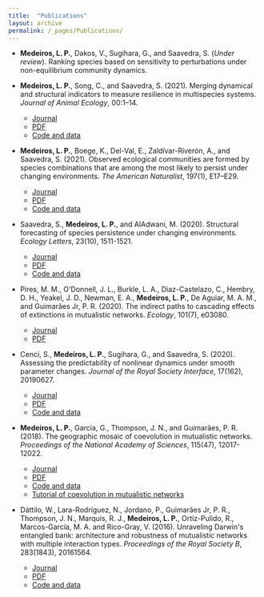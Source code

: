 ```yaml
---
title:  "Publications"
layout: archive
permalink: /_pages/Publications/
---
```


- **Medeiros, L. P.**, Dakos, V., Sugihara, G., and Saavedra, S. (*Under review*). Ranking species based on sensitivity to perturbations under non-equilibrium community dynamics.

- **Medeiros, L. P.**, Song, C., and Saavedra, S. (2021). Merging dynamical and structural indicators to measure resilience in multispecies systems. *Journal of Animal Ecology*, 00:1–14.
    - [Journal](https://besjournals.onlinelibrary.wiley.com/doi/abs/10.1111/1365-2656.13421)
    - [PDF](https://lucaspdmedeiros.github.io/files/Medeiros_etal_2021_JAnimEcol.pdf)
    - [Code and data](https://github.com/lucaspdmedeiros/merging-resilience-indicators)

- **Medeiros, L. P.**, Boege, K., Del-Val, E., Zaldívar-Riverón, A., and Saavedra, S. (2021). Observed ecological communities are formed by species combinations that are among the most likely to persist under changing environments. *The American Naturalist*, 197(1), E17–E29.
    - [Journal](https://www.journals.uchicago.edu/doi/full/10.1086/711663)
    - [PDF](https://lucaspdmedeiros.github.io/files/Medeiros_etal_2021_AmNat.pdf)
    - [Code and data](https://github.com/lucaspdmedeiros/probable-combinations)

- Saavedra, S., **Medeiros, L. P.**, and AlAdwani, M. (2020). Structural forecasting of species persistence under changing environments. *Ecology Letters*, 23(10), 1511-1521.
    - [Journal](https://onlinelibrary.wiley.com/doi/full/10.1111/ele.13582)
    - [PDF](https://lucaspdmedeiros.github.io/files/Saavedra_etal_2020_EcolLett.pdf)
    - [Code and data](https://github.com/MITEcology/ELE_Saavedra_etal_2020)

- Pires, M. M., O'Donnell, J. L., Burkle, L. A., Diaz-Castelazo, C., Hembry, D. H., Yeakel, J. D., Newman, E. A., **Medeiros, L. P.**, De Aguiar, M. A. M., and Guimarães Jr, P. R. (2020). The indirect paths to cascading effects of extinctions in mutualistic networks. *Ecology*, 101(7), e03080.
    - [Journal](https://esajournals.onlinelibrary.wiley.com/doi/full/10.1002/ecy.3080)
    - [PDF](https://lucaspdmedeiros.github.io/files/Pires_etal_2020_Ecology.pdf)

- Cenci, S., **Medeiros, L. P.**, Sugihara, G., and Saavedra, S. (2020). Assessing the predictability of nonlinear dynamics under smooth parameter changes. *Journal of the Royal Society Interface*, 17(162), 20190627.
    - [Journal](https://royalsocietypublishing.org/doi/full/10.1098/rsif.2019.0627)
    - [PDF](https://lucaspdmedeiros.github.io/files/Cenci_etal_2020_JRSocInterface.pdf)
    - [Code and data](https://github.com/MITEcology/JRSI-Cenci-Medeiros-Sugihara-Saavedra-2019)

- **Medeiros, L. P.**, Garcia, G., Thompson, J. N., and Guimarães, P. R. (2018). The geographic mosaic of coevolution in mutualistic networks. *Proceedings of the National Academy of Sciences*, 115(47), 12017-12022.
    - [Journal](https://www.pnas.org/content/115/47/12017)
    - [PDF](https://lucaspdmedeiros.github.io/files/Medeiros_etal_2018_PNAS.pdf)
    - [Code and data](https://github.com/wgar84/spatial_coevo_mutnet)
    - [Tutorial of coevolution in mutualistic networks](https://github.com/lucaspdmedeiros/coevo_mut_net_tutorial)

- Dáttilo, W., Lara-Rodríguez, N., Jordano, P., Guimarães Jr, P. R., Thompson, J. N., Marquis, R. J., **Medeiros, L. P.**, Ortiz-Pulido, R., Marcos-García, M. A. and Rico-Gray, V. (2016). Unraveling Darwin's entangled bank: architecture and robustness of mutualistic networks with multiple interaction types. *Proceedings of the Royal Society B*, 283(1843), 20161564.
    - [Journal](https://royalsocietypublishing.org/doi/full/10.1098/rspb.2016.1564)
    - [PDF](https://lucaspdmedeiros.github.io/files/Dattilo_etal_2016_ProcRSocB.pdf)
    - [Code and data](https://github.com/lucaspdmedeiros/multi-network_core_removal)
